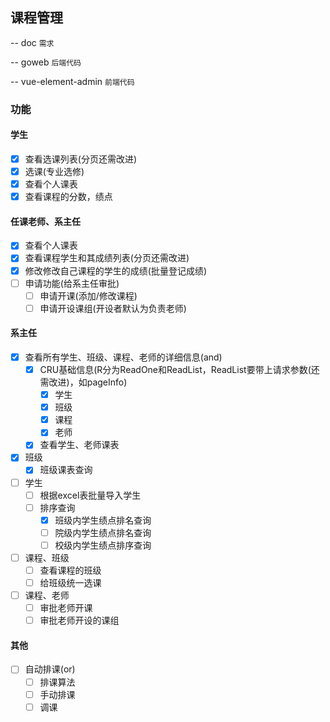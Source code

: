 ## 课程管理

-- doc `需求`

-- goweb `后端代码`

-- vue-element-admin `前端代码`

### 功能

#### 学生

- [x] 查看选课列表(分页还需改进)
- [x] 选课(专业选修)
- [x] 查看个人课表
- [x] 查看课程的分数，绩点

#### 任课老师、系主任

- [x] 查看个人课表
- [x] 查看课程学生和其成绩列表(分页还需改进)
- [x] 修改修改自己课程的学生的成绩(批量登记成绩)
- [ ] 申请功能(给系主任审批)
  - [ ] 申请开课(添加/修改课程)
  - [ ] 申请开设课组(开设者默认为负责老师)

#### 系主任

- [x] 查看所有学生、班级、课程、老师的详细信息(and)
  - [x] CRU基础信息(R分为ReadOne和ReadList，ReadList要带上请求参数(还需改进)，如pageInfo)
    - [x] 学生
    - [x] 班级
    - [x] 课程
    - [x] 老师
  - [x] 查看学生、老师课表
- [x] 班级
  - [x] 班级课表查询
- [ ] 学生
  - [ ] 根据excel表批量导入学生
  - [ ] 排序查询
    - [x] 班级内学生绩点排名查询
    - [ ] 院级内学生绩点排名查询
    - [ ] 校级内学生绩点排序查询
- [ ] 课程、班级
  - [ ] 查看课程的班级
  - [ ] 给班级统一选课
- [ ] 课程、老师
  - [ ] 审批老师开课
  - [ ] 审批老师开设的课组

#### 其他

- [ ] 自动排课(or)
  - [ ] 排课算法
  - [ ] 手动排课
  - [ ] 调课